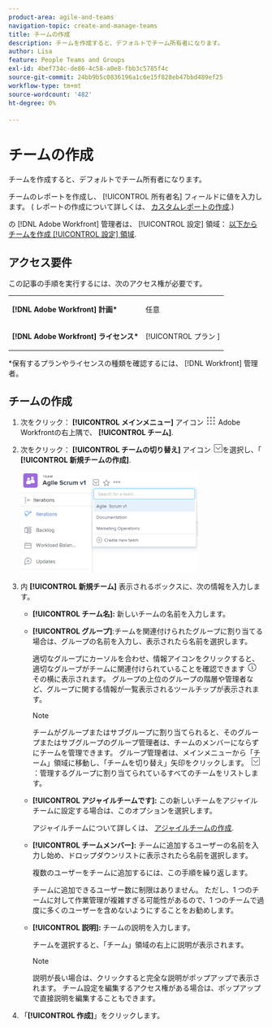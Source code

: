 ```yaml
---
product-area: agile-and-teams
navigation-topic: create-and-manage-teams
title: チームの作成
description: チームを作成すると、デフォルトでチーム所有者になります。
author: Lisa
feature: People Teams and Groups
exl-id: 4bef734c-de86-4c58-a0e8-fbb3c5785f4c
source-git-commit: 24bb9b5c0836196a1c6e15f828eb47bbd489ef25
workflow-type: tm+mt
source-wordcount: '482'
ht-degree: 0%

---
```


# チームの作成

チームを作成すると、デフォルトでチーム所有者になります。

チームのレポートを作成し、 [!UICONTROL 所有者名] フィールドに値を入力します。 ( レポートの作成について詳しくは、 [カスタムレポートの作成](../../reports-and-dashboards/reports/creating-and-managing-reports/create-custom-report.md).)

の [!DNL Adobe Workfront] 管理者は、 [!UICONTROL 設定] 領域： [以下からチームを作成 [!UICONTROL 設定] 領域](../../administration-and-setup/add-users/create-and-manage-teams/create-a-team-from-setup.md).

## アクセス要件

この記事の手順を実行するには、次のアクセス権が必要です。

<table style="table-layout:auto"> 
 <col> 
 </col> 
 <col> 
 </col> 
 <tbody> 
  <tr> 
   <td role="rowheader"><strong>[!DNL Adobe Workfront] 計画*</strong></td> 
   <td> <p>任意</p> </td> 
  </tr> 
  <tr> 
   <td role="rowheader"><strong>[!DNL Adobe Workfront] ライセンス*</strong></td> 
   <td> <p>[!UICONTROL プラン ] </p> </td> 
  </tr> 
 </tbody> 
</table>

&#42;保有するプランやライセンスの種類を確認するには、 [!DNL Workfront] 管理者。

## チームの作成

1. 次をクリック： **[!UICONTROL メインメニュー]** アイコン ![](assets/main-menu-icon.png) Adobe Workfrontの右上隅で、 **[!UICONTROL チーム]**.

1. 次をクリック： **[!UICONTROL チームの切り替え]** アイコン ![チームを切り替えアイコン](assets/switch-team-icon.png)を選択し、「 **[!UICONTROL 新規チームの作成]**.

   ![「新しいチームを作成」を選択します。](assets/create-new-team-350x198.png)

1. 内 **[!UICONTROL 新規チーム]** 表示されるボックスに、次の情報を入力します。

   * **[!UICONTROL チーム名]:** 新しいチームの名前を入力します。
   * **[!UICONTROL グループ]**:チームを関連付けられたグループに割り当てる場合は、グループの名前を入力し、表示されたら名前を選択します。

      適切なグループにカーソルを合わせ、情報アイコンをクリックすると、適切なグループがチームに関連付けられていることを確認できます ![](assets/info-icon.png) その横に表示されます。 グループの上位のグループの階層や管理者など、グループに関する情報が一覧表示されるツールチップが表示されます。

      >[!NOTE]
      >
      >チームがグループまたはサブグループに割り当てられると、そのグループまたはサブグループのグループ管理者は、チームのメンバーにならずにチームを管理できます。 グループ管理者は、メインメニューから「チーム」領域に移動し、「チームを切り替え」矢印をクリックします。 ![チームを切り替えアイコン](assets/switch-team-icon.png) ：管理するグループに割り当てられているすべてのチームをリストします。

   * **[!UICONTROL アジャイルチームです]:** この新しいチームをアジャイルチームに設定する場合は、このオプションを選択します。

      アジャイルチームについて詳しくは、 [アジャイルチームの作成](../../agile/get-started-with-agile-in-workfront/create-an-agile-team.md).

   * **[!UICONTROL チームメンバー]:** チームに追加するユーザーの名前を入力し始め、ドロップダウンリストに表示されたら名前を選択します。

      複数のユーザーをチームに追加するには、この手順を繰り返します。

      チームに追加できるユーザー数に制限はありません。 ただし、1 つのチームに対して作業管理が複雑すぎる可能性があるので、1 つのチームで過度に多くのユーザーを含めないようにすることをお勧めします。

   * **[!UICONTROL 説明]:** チームの説明を入力します。

      チームを選択すると、「チーム」領域の右上に説明が表示されます。

      >[!NOTE]
      >
      >説明が長い場合は、クリックすると完全な説明がポップアップで表示されます。 チーム設定を編集するアクセス権がある場合は、ポップアップで直接説明を編集することもできます。

1. 「**[!UICONTROL 作成]**」をクリックします。
